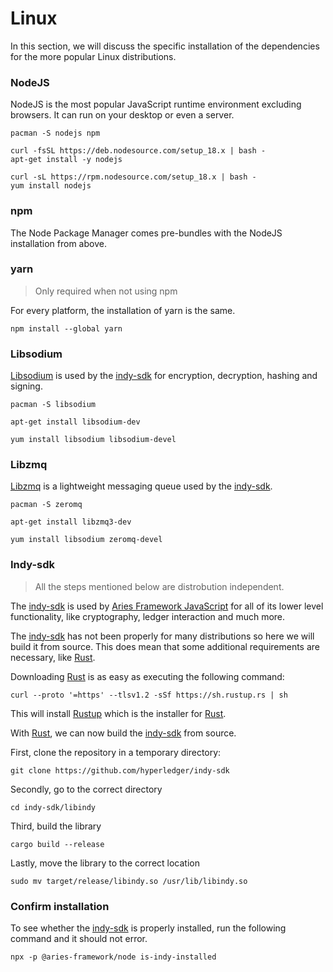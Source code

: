 # Linux

In this section, we will discuss the specific installation of the dependencies
for the more popular Linux distributions.

### NodeJS

NodeJS is the most popular JavaScript runtime environment excluding
browsers. It can run on your desktop or even a server.

```console title="Arch Linux"
pacman -S nodejs npm
```

```console title="Debian"
curl -fsSL https://deb.nodesource.com/setup_18.x | bash -
apt-get install -y nodejs
```

```console title="Red Hat"
curl -sL https://rpm.nodesource.com/setup_18.x | bash -
yum install nodejs
```

### npm

The Node Package Manager comes pre-bundles with the NodeJS installation from
above.

### yarn

> Only required when not using npm

For every platform, the installation of yarn is the same.

```console
npm install --global yarn
```

### Libsodium

[Libsodium](https://github.com/jedisct1/libsodium) is used by the
[indy-sdk](https://github.com/hyperledger/indy-sdk) for encryption, decryption,
hashing and signing.

```console title="Arch Linux"
pacman -S libsodium
```

```console title="Debian"
apt-get install libsodium-dev
```

```console title="Red Hat"
yum install libsodium libsodium-devel
```

### Libzmq

[Libzmq](https://github.com/zeromq/libzmq) is a lightweight messaging queue
used by the [indy-sdk](https://github.com/hyperledger/indy-sdk).

```console title="Arch Linux"
pacman -S zeromq
```

```console title="Debian"
apt-get install libzmq3-dev
```

```console title="Red Hat"
yum install libsodium zeromq-devel
```

### Indy-sdk

> All the steps mentioned below are distrobution independent.

The [indy-sdk](https://github.com/hyperledger/indy-sdk) is used by [Aries
Framework
JavaScript](https://github.com/hyperledger/aries-framework-javascript) for all
of its lower level functionality, like cryptography, ledger interaction and
much more.

The [indy-sdk](https://github.com/hyperledger/indy-sdk) has not been
properly for many distributions so here we will build it from source. This does
mean that some additional requirements are necessary, like
[Rust](https://www.rust-lang.org).

Downloading [Rust](https://www.rust-lang.org) is as easy as executing the
following command:

```console
curl --proto '=https' --tlsv1.2 -sSf https://sh.rustup.rs | sh
```

This will install [Rustup](https://rustup.rs) which is the installer for
[Rust](https://rust-lang.org).

With [Rust](https://rust-lang.org), we can now build the
[indy-sdk](https://github.com/hyperledger/indy-sdk) from source.

First, clone the repository in a temporary directory:

```console
git clone https://github.com/hyperledger/indy-sdk
```

Secondly, go to the correct directory

```console
cd indy-sdk/libindy
```

Third, build the library

```console
cargo build --release
```

Lastly, move the library to the correct location

```console
sudo mv target/release/libindy.so /usr/lib/libindy.so
```

### Confirm installation

To see whether the [indy-sdk](https://github.com/hyperledger/indy-sdk) is
properly installed, run the following command and it should not error.

```console
npx -p @aries-framework/node is-indy-installed
```
